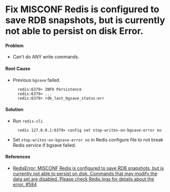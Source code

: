 # Fix MISCONF Redis is configured to save RDB snapshots, but is currently not able to persist on disk Error.

#### Problem
* Can't do ANY write commands.

#### Root Cause
* Previous `bgsave` failed.

        redis:6379> INFO Persistence
        redis:6379> ...
        redis:6379> rdb_last_bgsave_status:err

#### Solution
* Run `redis-cli`

        redis 127.0.0.1:6379> config set stop-writes-on-bgsave-error no

* Set `stop-writes-on-bgsave-error no` in Redis configure file to not break Redis service if bgsave failed.

#### References
* [RedisError: MISCONF Redis is configured to save RDB snapshots, but is currently not able to persist on disk. Commands that may modify the data set are disabled. Please check Redis logs for details about the error. #584](https://github.com/antirez/redis/issues/584)
